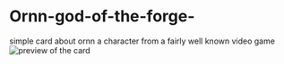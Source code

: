 # Ornn-god-of-the-forge-
simple card about ornn a character from a fairly well known video game
<img src="../preview.png" alt="preview of the card">
